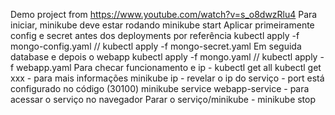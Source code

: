 Demo project from https://www.youtube.com/watch?v=s_o8dwzRlu4
Para iniciar, minikube deve estar rodando
minikube start
Aplicar primeiramente config e secret antes dos deployments por referência
kubectl apply -f mongo-config.yaml // kubectl apply -f mongo-secret.yaml
Em seguida database e depois o webapp
kubectl apply -f mongo.yaml // kubectl apply -f webapp.yaml
Para checar funcionamento e ip - kubectl get all
kubectl get xxx - para mais informações 
minikube ip - revelar o ip do serviço - port está configurado no código (30100)
minikube service webapp-service - para acessar o serviço no navegador
Parar o serviço/minikube - minikube stop 
